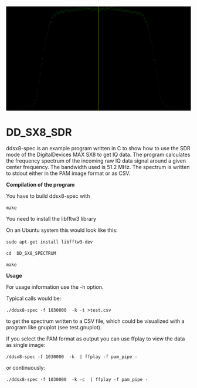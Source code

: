 ![spectrum](screenshot/spectrum.jpg)

# 	DD_SX8_SDR

ddsx8-spec is an example program written in C to show how to use the SDR mode
of the DigitalDevices MAX SX8 to get IQ data. The program calculates 
the frequency spectrum of the incoming raw IQ data signal around
a given center frequency. The bandwidth used is 51.2 MHz.
The spectrum is written to stdout either in the PAM image format
or as CSV.

**Compilation of the program**

You have to build ddsx8-spec with

`make` 

You need to install the libfftw3 library

On an Ubuntu system this would look like this:

`sudo apt-get install libfftw3-dev`

`cd  DD_SX8_SPECTRUM` 

`make` 


**Usage**

For usage information use the -h option.

Typical calls would be:

`./ddsx8-spec -f 1030000  -k -t >test.csv`

to get the spectrum written to a CSV file, which could be visualized with 
a program like gnuplot (see test.gnuplot).

If you select the PAM format as output you can use ffplay to view the data
as single image:

`/ddsx8-spec -f 1030000  -k  | ffplay -f pam_pipe -`

or continuously:

`./ddsx8-spec -f 1030000  -k -c  | ffplay -f pam_pipe -` 




